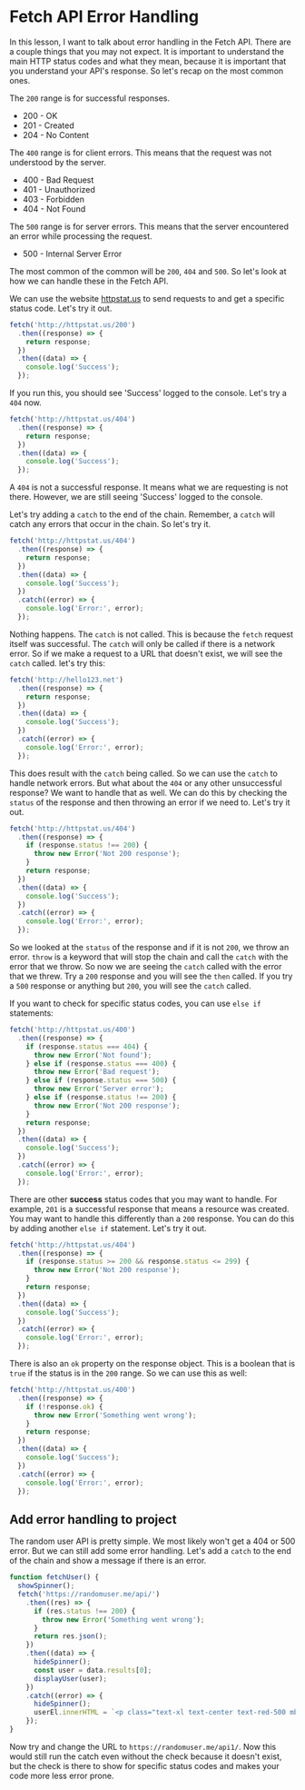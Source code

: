 # Fetch API Error Handling

In this lesson, I want to talk about error handling in the Fetch API. There are a couple things that you may not expect. It is important to understand the main HTTP status codes and what they mean, because it is important that you understand your API's response. So let's recap on the most common ones.

The `200` range is for successful responses.

- 200 - OK
- 201 - Created
- 204 - No Content

The `400` range is for client errors. This means that the request was not understood by the server.

- 400 - Bad Request
- 401 - Unauthorized
- 403 - Forbidden
- 404 - Not Found

The `500` range is for server errors. This means that the server encountered an error while processing the request.

- 500 - Internal Server Error

The most common of the common will be `200`, `404` and `500`. So let's look at how we can handle these in the Fetch API.

We can use the website [httpstat.us](http://httpstat.us) to send requests to and get a specific status code. Let's try it out.

```js
fetch('http://httpstat.us/200')
  .then((response) => {
    return response;
  })
  .then((data) => {
    console.log('Success');
  });
```

If you run this, you should see 'Success' logged to the console. Let's try a `404` now.

```js
fetch('http://httpstat.us/404')
  .then((response) => {
    return response;
  })
  .then((data) => {
    console.log('Success');
  });
```

A `404` is not a successful response. It means what we are requesting is not there. However, we are still seeing 'Success' logged to the console.

Let's try adding a `catch` to the end of the chain. Remember, a `catch` will catch any errors that occur in the chain. So let's try it.

```js
fetch('http://httpstat.us/404')
  .then((response) => {
    return response;
  })
  .then((data) => {
    console.log('Success');
  })
  .catch((error) => {
    console.log('Error:', error);
  });
```

Nothing happens. The `catch` is not called. This is because the `fetch` request itself was successful. The `catch` will only be called if there is a network error. So if we make a request to a URL that doesn't exist, we will see the `catch` called. let's try this:

```js
fetch('http://hello123.net')
  .then((response) => {
    return response;
  })
  .then((data) => {
    console.log('Success');
  })
  .catch((error) => {
    console.log('Error:', error);
  });
```

This does result with the `catch` being called. So we can use the `catch` to handle network errors. But what about the `404` or any other unsuccessful response? We want to handle that as well. We can do this by checking the `status` of the response and then throwing an error if we need to. Let's try it out.

```js
fetch('http://httpstat.us/404')
  .then((response) => {
    if (response.status !== 200) {
      throw new Error('Not 200 response');
    }
    return response;
  })
  .then((data) => {
    console.log('Success');
  })
  .catch((error) => {
    console.log('Error:', error);
  });
```

So we looked at the `status` of the response and if it is not `200`, we throw an error. `throw` is a keyword that will stop the chain and call the `catch` with the error that we throw. So now we are seeing the `catch` called with the error that we threw. Try a `200` response and you will see the `then` called. If you try a `500` response or anything but `200`, you will see the `catch` called.

If you want to check for specific status codes, you can use `else if` statements:

```js
fetch('http://httpstat.us/400')
  .then((response) => {
    if (response.status === 404) {
      throw new Error('Not found');
    } else if (response.status === 400) {
      throw new Error('Bad request');
    } else if (response.status === 500) {
      throw new Error('Server error');
    } else if (response.status !== 200) {
      throw new Error('Not 200 response');
    }
    return response;
  })
  .then((data) => {
    console.log('Success');
  })
  .catch((error) => {
    console.log('Error:', error);
  });
```

There are other **success** status codes that you may want to handle. For example, `201` is a successful response that means a resource was created. You may want to handle this differently than a `200` response. You can do this by adding another `else if` statement. Let's try it out.

```js
fetch('http://httpstat.us/404')
  .then((response) => {
    if (response.status >= 200 && response.status <= 299) {
      throw new Error('Not 200 response');
    }
    return response;
  })
  .then((data) => {
    console.log('Success');
  })
  .catch((error) => {
    console.log('Error:', error);
  });
```

There is also an `ok` property on the response object. This is a boolean that is `true` if the status is in the `200` range. So we can use this as well:

```js
fetch('http://httpstat.us/400')
  .then((response) => {
    if (!response.ok) {
      throw new Error('Something went wrong');
    }
    return response;
  })
  .then((data) => {
    console.log('Success');
  })
  .catch((error) => {
    console.log('Error:', error);
  });
```

## Add error handling to project

The random user API is pretty simple. We most likely won't get a 404 or 500 error. But we can still add some error handling. Let's add a `catch` to the end of the chain and show a message if there is an error.

```js
function fetchUser() {
  showSpinner();
  fetch('https://randomuser.me/api/')
    .then((res) => {
      if (res.status !== 200) {
        throw new Error('Something went wrong');
      }
      return res.json();
    })
    .then((data) => {
      hideSpinner();
      const user = data.results[0];
      displayUser(user);
    })
    .catch((error) => {
      hideSpinner();
      userEl.innerHTML = `<p class="text-xl text-center text-red-500 mb-5">${error}</p>`;
    });
}
```

Now try and change the URL to `https://randomuser.me/api1/`. Now this would still run the catch even without the check because it doesn't exist, but the check is there to show for specific status codes and makes your code more less error prone.
